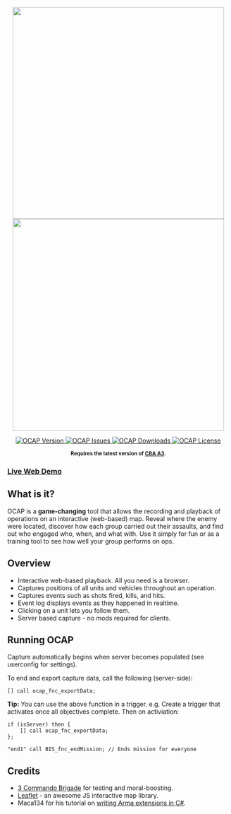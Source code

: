 <p align="center">
    <img src="https://i.imgur.com/4Z16B8J.png" width="480">
    <img src="https://i.imgur.com/67L12wKl.jpg" width="480">
</p>

<p align="center">
    <a href="https://github.com/mistergoodson/OCAP/releases/latest">
        <img src="https://img.shields.io/badge/Version-0.5.1-blue.svg?style=flat-square" alt="OCAP Version">
    </a>
    <a href="https://github.com/mistergoodson/OCAP/issues">
        <img src="https://img.shields.io/github/issues-raw/mistergoodson/OCAP.svg?style=flat-square&label=Issues" alt="OCAP Issues">
    </a>
    <a href="https://github.com/mistergoodson/OCAP/releases">
        <img src="https://img.shields.io/github/downloads/mistergoodson/OCAP/total.svg?style=flat-square&label=Downloads" alt="OCAP Downloads">
    </a>
    <a href="https://github.com/mistergoodson/OCAP/blob/master/LICENSE">
        <img src="https://img.shields.io/badge/License-GPLv3-red.svg?style=flat-square" alt="OCAP License">
    </a>
</p>

<p align="center">
    <sup><strong>Requires the latest version of <a href="https://github.com/CBATeam/CBA_A3/releases">CBA A3</a>.</strong></sup>
</p>

### [Live Web Demo](http://www.3commandobrigade.com:8080/ocap-demo/)

## What is it?
OCAP is a **game-changing** tool that allows the recording and playback of operations on an interactive (web-based) map.
Reveal where the enemy were located, discover how each group carried out their assaults, and find out who engaged who, when, and what with.
Use it simply for fun or as a training tool to see how well your group performs on ops.

## Overview

* Interactive web-based playback. All you need is a browser.
* Captures positions of all units and vehicles throughout an operation.
* Captures events such as shots fired, kills, and hits.
* Event log displays events as they happened in realtime.
* Clicking on a unit lets you follow them.
* Server based capture - no mods required for clients.

## Running OCAP
Capture automatically begins when server becomes populated (see userconfig for settings).

To end and export capture data, call the following (server-side):

`[] call ocap_fnc_exportData;`

**Tip:** You can use the above function in a trigger.
e.g. Create a trigger that activates once all objectives complete. Then on activiation:
```
if (isServer) then {
    [] call ocap_fnc_exportData;
};

"end1" call BIS_fnc_endMission; // Ends mission for everyone
```

## Credits

* [3 Commando Brigade](http://www.3commandobrigade.com/) for testing and moral-boosting.
* [Leaflet](http://leafletjs.com/) - an awesome JS interactive map library.
* Maca134 for his tutorial on [writing Arma extensions in C#](http://maca134.co.uk/tutorial/write-an-arma-extension-in-c-sharp-dot-net/).
